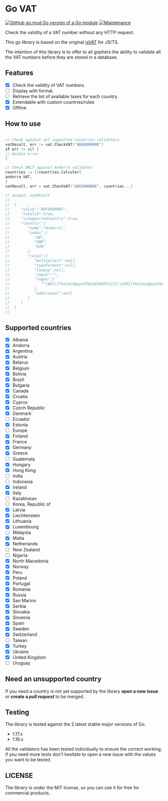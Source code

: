 # Go VAT

[![GitHub go.mod Go version of a Go module](https://img.shields.io/github/go-mod/go-version/gomods/athens.svg)](https:/github.com/ltns35/go-vat)
[![Maintenance](https://img.shields.io/badge/Maintained-yes-green.svg)](https:/github.com/ltns35/go-vat/graphs/commit-activity)

Check the validity of a VAT number without any HTTP request.

This go library is based on the original [jsVAT](https://github.com/se-panfilov/jsvat) for JS/TS.

The intention of this library is to offer to all gophers the ability to validate all the VAT numbers before they are
stored in a database.

## Features

- [x] Check the validity of VAT numbers.
- [ ] Display with format.
- [ ] Retrieve the list of available taxes for each country.
- [x] Extendable with custom countries/rules
- [x] Offline

## How to use

```go

// Check against all supported countries validators.
vatResult, err := vat.CheckVAT("ADE000000E")
if err != nil {
// Handle error
}

// Check ONLY against Andorra validator.
countries := []countries.Calculer{
andorra.VAT,
}
vatResult, err = vat.CheckVAT("ADE000000E", countries...)

// output: vatResult
//
//	{
//	   "value":"ADF000000F",
//	   "isValid":true,
//	   "isSupportedCountry":true,
//	   "country":{
//	      "name":"Andorra",
//	      "codes":[
//	         "AD",
//	         "AND",
//	         "020"
//	      ],
//	      "rules":{
//	         "multipliers":null,
//	         "typeFormats":null,
//	         "lookup":null,
//	         "check":"",
//	         "regex":[
//	            "^(AD)([fealecdgopuFEALECDGOPU]{1}\\d{6}[fealecdgopuFEALECDGOPU]{1})$"
//	         ],
//	         "additional":null
//	      }
//	   }
//	}
//

```

## Supported countries

- [x] Albania
- [x] Andorra
- [x] Argentina
- [x] Austria
- [x] Belarus
- [x] Belgium
- [x] Bolivia
- [x] Brazil
- [x] Bulgaria
- [x] Canada
- [x] Croatia
- [x] Cyprus
- [x] Czech Republic
- [x] Denmark
- [ ] Ecuador
- [x] Estonia
- [ ] Europe
- [x] Finland
- [x] France
- [x] Germany
- [x] Greece
- [ ] Guatemala
- [x] Hungary
- [x] Hong Kong
- [ ] India
- [ ] Indonesia
- [x] Ireland
- [x] Italy
- [ ] Kazakhstan
- [ ] Korea, Republic of
- [x] Latvia
- [x] Liechtenstein
- [x] Lithuania
- [x] Luxembourg
- [ ] Malaysia
- [x] Malta
- [x] Netherlands
- [ ] New Zealand
- [ ] Nigeria
- [x] North Macedonia
- [x] Norway
- [x] Peru
- [x] Poland
- [x] Portugal
- [x] Romania
- [x] Russia
- [x] San Marino
- [x] Serbia
- [x] Slovakia
- [x] Slovenia
- [x] Spain
- [x] Sweden
- [x] Switzerland
- [ ] Taiwan
- [x] Turkey
- [x] Ukraine
- [x] United Kingdom
- [ ] Uruguay

## Need an unsupported country

If you need a country is not yet supported by the library **open a new issue** or **create a _pull request_** to be
merged.

## Testing

The library is tested against the 2 latest stable major versions of Go.

- 1.17.x
- 1.16.x

All the validators has been tested individually to ensure the correct working, if you need more tests don't hesitate to
open a new issue with the values you want to be tested.

## LICENSE

The library is under the MIT license, so you can use it for free for commercial products.